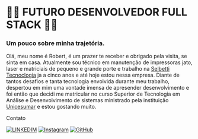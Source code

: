 # 👨‍💻 **FUTURO DESENVOLVEDOR FULL STACK** 👨‍💻

### Um pouco sobre minha trajetória.

Olá, meu nome é Robert, é um prazer te receber e obrigado pela visita, se sinta em casa. Atualmente sou técnico em manutenção de impressoras jato, laser e matriciais de pequeno e grande porte e trabalho na [Selbetti Tecnoclogia](https://selbetti.com.br/?utm_source=googleads&utm_medium=googleads_institucional&utm_campaign=GAds_Search_Institucional&gad_source=1&gclid=CjwKCAiAkp6tBhB5EiwANTCx1B57clOXFUPS9B4cCDdubuHTmvcDrfKWYdx6z3G9UeXCL308CxPJoBoCk8wQAvD_BwE) ja a cinco anos e até hoje estou nessa empresa. Diante de tantos desafios e tanta tecnologia envolvida durante meu trabalho, despertou em mim uma vontade imensa de apresender desenvolvimento e foi então que decidi me matricular no curso Superior de Tecnologia em Análise e Desenvolvimento de sistemas ministrado pela
instituição [Unicesumar](https://www.unicesumar.edu.br/) e estou gostando muito.

Contato 

[![LINKEDIM](https://img.shields.io/badge/-LinkedIn-0e76a8?style=for-the-badge&logo=linkedin&logoColor=FFF)](www.linkedin.com/in/robert-soares-da-silva-472128115)
[![Instagram](https://img.shields.io/badge/-Instagram-%23E4405F?style=for-the-badge&logo=instagram&logoColor=white)](https://www.instagram.com/roobeert.silva.s/?hl=pt-br)
[![GitHub](https://img.shields.io/badge/GitHub-100000?style=for-the-badge&logo=github&logoColor=white)](https://github.com/roobert1990)
